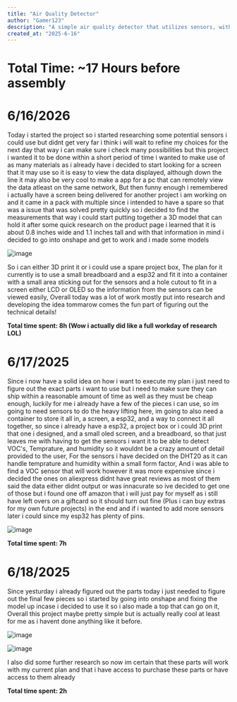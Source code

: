 ```yaml
---
title: "Air Quality Detector"
author: "Gamer123"
description: "A simple air quality detector that utilizes sensors, with a esp32 at the heart! This device can be helpful for monitoring indoor temprature and humidity along with VOC's"
created_at: "2025-6-16"
---
```


# Total Time: ~17 Hours before assembly

# 6/16/2026

Today i started the project so i started researching some potential sensors i could use but didnt get very far i think i will wait to refine my choices for the next day that way i can make sure i check many possibilities but this project i wanted it to be done within a short period of time i wanted to make use of as many materials as i already have i decided to start looking for a screen that it may use so it is easy to view the data displayed, although down the line it may also be very cool to make a app for a pc that can remotely view the data atleast on the same network, But then funny enough i remembered i actually have a screen being delivered for another project i am working on and it came in a pack with multiple since i intended to have a spare so that was a issue that was solved pretty quickly so i decided to find the measurements that way i could start putting together a 3D model that can hold it after some quick research on the product page i learned that it is about 0.8 inches wide and 1.1 inches tall and with that information in mind i decided to go into onshape and get to work and i made some models 

![image](https://github.com/user-attachments/assets/bfca8051-3239-42b2-b99d-be1ba4bae06b)

So i can either 3D print it or i could use a spare project box, The plan for it currently is to use a small breadboard and a esp32 and fit it into a container with a small area sticking out for the sensors and a hole cutout to fit in a screen either LCD or OLED so the information from the sensors can be viewed easily, Overall today was a lot of work mostly put into research and developing the idea tommarow comes the fun part of figuring out the technical details!

**Total time spent: 8h (Wow i actually did like a full workday of research LOL)**

# 6/17/2025

Since i now have a solid idea on how i want to execute my plan i just need to figure out the exact parts i want to use but i need to make sure they can ship within a reasonable amount of time as well as they must be cheap enough, luckily for me i already have a few of the pieces i can use, so im going to need sensors to do the heavy lifting here, im going to also need a container to store it all in, a screen, a esp32, and a way to connect it all together, so since i already have a esp32, a project box or i could 3D print that one i designed, and a small oled screen, and a breadboard, so that just leaves me with having to get the sensors i want it to be able to detect VOC's, Temprature, and humidity so it wouldnt be a crazy amount of detail provided to the user, For the sensors i have decided on the DHT20 as it can handle temprature and humidity within a small form factor, And i was able to find a VOC sensor that will work however it was more expensive since i decided the ones on aliexpress didnt have great reviews as most of them said the data either didnt output or was innacurate so ive decided to get one of those but i found one off amazon that i will just pay for myself as i still have left overs on a giftcard so it should turn out fine (Plus i can buy extras for my own future projects) in the end and if i wanted to add more sensors later i could since my esp32 has plenty of pins.

![image](https://github.com/user-attachments/assets/faea2de0-c9f1-46a6-a8b5-b423a4d959c4)

**Total time spent: 7h**

# 6/18/2025

Since yesturday i already figured out the parts today i just needed to figure out the final few pieces so i started by going into onshape and fixing the model up incase i decided to use it so i also made a top that can go on it, Overall this project maybe pretty simple but is actually really cool at least for me as i havent done anything like it before.


![image](https://github.com/user-attachments/assets/e18e3760-6526-44d9-a920-bb96d939364b)

![image](https://github.com/user-attachments/assets/de9fa055-5770-40eb-876c-231b20ef1a1e)

I also did some further research so now im certain that these parts will work with my current plan and that i have access to purchase these parts or have access to them already

**Total time spent: 2h**
